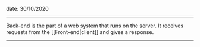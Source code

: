 date: 30/10/2020

---

Back-end is the part of a web system that runs on the server. It receives requests from the [[Front-end|client]] and gives a response.

---